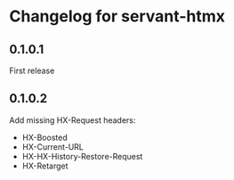 # Changelog for servant-htmx

## 0.1.0.1

First release

## 0.1.0.2

Add missing HX-Request headers:

- HX-Boosted
- HX-Current-URL
- HX-HX-History-Restore-Request
- HX-Retarget
